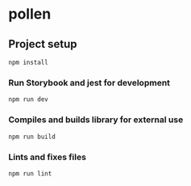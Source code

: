 # pollen

## Project setup

```
npm install
```

### Run Storybook and jest for development

```
npm run dev
```

### Compiles and builds library for external use

```
npm run build
```

### Lints and fixes files

```
npm run lint
```
